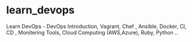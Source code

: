 # learn_devops
Learn DevOps - DevOps Introduction, Vagrant, Chef , Ansible, Docker, CI, CD , Monitering Tools, Cloud Computing (AWS,Azure), Ruby, Python
..
